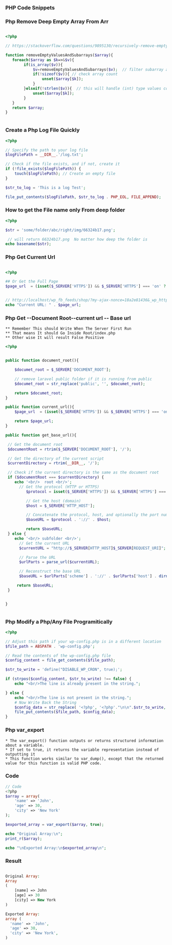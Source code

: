 ### PHP Code Snippets

### Php Remove Deep Empty Array From Arr

```php

<?php

// https://stackoverflow.com/questions/9895130/recursively-remove-empty-elements-and-subarrays-from-a-multi-dimensional-array

function removeEmptyValuesAndSubarrays($array){
   foreach($array as $k=>&$v){
        if(is_array($v)){
            $v=removeEmptyValuesAndSubarrays($v);  // filter subarray and update array
            if(!sizeof($v)){ // check array count
                unset($array[$k]);
            }
        }elseif(!strlen($v)){  // this will handle (int) type values correctly
            unset($array[$k]);
        }
   }
   return $array;
}



```

### Create a Php Log File Quickly

```php
<?php

// Specify the path to your log file
$logFilePath = __DIR__.'/log.txt';

// Check if the file exists, and if not, create it
if (!file_exists($logFilePath)) {
    touch($logFilePath); // Create an empty file
}

$str_to_log = 'This is a log Test';

file_put_contents($logFilePath, $str_to_log . PHP_EOL, FILE_APPEND);


```

### How to get the File name only From deep folder

```php
<?php

$str = 'some/folder/abc/right/img/66324b17.png';

 // will return 66324b17.png  No matter how deep the folder is
echo basename($str);

```


### Php Get Current Url

```php

<?php

## Or Get the Full Page
$page_url  = (isset($_SERVER['HTTPS']) && $_SERVER['HTTPS'] === 'on' ? "https" : "http") . "://$_SERVER[HTTP_HOST]$_SERVER[REQUEST_URI]";


// http://localhost/wp_fb_feeds/shop/?my-ajax-nonce=18a2e81436&_wp_http_referer=%2Fwp_fb_feeds%2Fshop%2F%3Fmy-ajax-nonce%3D18a2e81436%26wl_year%3D2006%26wl_make%3DBMW%26wl_model%3D130%2Bi%26wl_chassis%3DE87%26wl_engine%3DN46B20B%26wl_supplement%3D306D5&wl_year=2004&wl_make=BMW&wl_model=420+d&wl_chassis=F32&wl_engine=B38B15A&wl_supplement=306D3
echo "Current URL: " . $page_url;


```

### Php Get --Document Root--current url -- Base url
    ** Remember This should Write When The Server First Run
    ** That means It should Go Inside Root/index.php
    ** Other wise It will result False Positive

```php
<?php


public function document_root(){

    $documet_root = $_SERVER['DOCUMENT_ROOT'];

    // remove laravel public folder if it is running from public
    $documet_root = str_replace('public', '', $documet_root);

    return $documet_root;
}

public function current_url(){
    $page_url  = (isset($_SERVER['HTTPS']) && $_SERVER['HTTPS'] === 'on' ? "https" : "http") . "://$_SERVER[HTTP_HOST]$_SERVER[REQUEST_URI]";

    return $page_url;
}

public function get_base_url(){

 // Get the document root
 $documentRoot = rtrim($_SERVER['DOCUMENT_ROOT'], '/');

 // Get the directory of the current script
 $currentDirectory = rtrim(__DIR__, '/');

 // Check if the current directory is the same as the document root
 if ($documentRoot === $currentDirectory) {
    echo '<br/>  root <br/>';
      // Get the protocol (HTTP or HTTPS)
         $protocol = isset($_SERVER['HTTPS']) && $_SERVER['HTTPS'] === 'on' ? 'https' : 'http';

         // Get the host (domain)
         $host = $_SERVER['HTTP_HOST'];

         // Concatenate the protocol, host, and optionally the port number
         $baseURL = $protocol . '://' . $host;

         return $baseURL;
 } else {
    echo '<br/> subfolder <br/>';
      // Get the current URL
      $currentURL = "http://$_SERVER[HTTP_HOST]$_SERVER[REQUEST_URI]";

      // Parse the URL
      $urlParts = parse_url($currentURL);

      // Reconstruct the base URL
      $baseURL = $urlParts['scheme'] . '://' . $urlParts['host'] . dirname($urlParts['path']) . '/';

     return $baseURL;
 }


}



```


### Php Modify a Php/Any File Programitically

```php
<?php

// Adjust this path if your wp-config.php is in a different location
$file_path = ABSPATH . 'wp-config.php'; 

// Read the contents of the wp-config.php file
$config_content = file_get_contents($file_path);

$str_to_write = 'define("DISABLE_WP_CRON", true);';

if (strpos($config_content, $str_to_write) !== false) {
    echo "<br/>The line is already present in the string.";

} else {
    echo "<br/>The line is not present in the string.";
    # Now Write Back the String
    $config_data = str_replace( '<?php', '<?php'."\n\n".$str_to_write, $config_content);
    file_put_contents($file_path, $config_data);
}


```

### Php var_export
    
    * The var_export() function outputs or returns structured information about a variable.
    * If set to true, it returns the variable representation instead of outputting it
    * This function works similar to var_dump(), except that the returned value for this function is valid PHP code.

### Code
```php
// Code
<?php
$array = array(
    'name' => 'John',
    'age' => 30,
    'city' => 'New York'
);

$exported_array = var_export($array, true);

echo "Original Array:\n";
print_r($array);

echo "\nExported Array:\n$exported_array\n";


```

### Result

```php

Original Array:
Array
(
    [name] => John
    [age] => 30
    [city] => New York
)

Exported Array:
array (
  'name' => 'John',
  'age' => 30,
  'city' => 'New York',
)



```